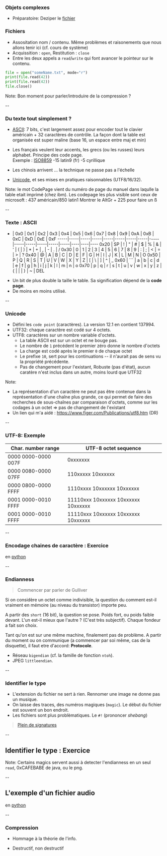 ### Objets complexes

- Préparatoire: Deziper le [fichier]()

### Fichiers

- Assositation nom / contenu. Même problèmes et raisonements que nous allons tenir ici (cf. cours de système)
- Acquissition : `open`, Restitution : `close`
- Entre les deux appels a `read`/`write` qui font avancer le pointeur sur le contenu.

```python
file = open("someName.txt", mode="r")
print(file.read(42))
print(file.read(42))
file.close()
```

Note:
Bon moment pour parler/introduire de la compression ?

--

### Du texte tout simplement ?

- [ASCII]: 7 bits, c'est largement assez pour encoder tout le
  clavier américain + 32 caractères de contrôle.
  La façon dont la table est organisée est super maline
  (base 16, un espace entre maj et min)

- Les français veulent leur accents, les grecs (ou les russes) leurs
  alphabet. Principe des code page. \
  Exemple : [ISO8859] -15 latin9 (fr) -5 cyrillique

- Les chinois arrivent ... la technique ne passe pas a l'échelle

- [Unicode], et ses mises en pratiques raisonnables (UTF8/16/32).


[ASCII]: https://fr.wikipedia.org/wiki/American_Standard_Code_for_Information_Interchange
[ISO8859]: https://fr.wikipedia.org/wiki/ISO/CEI_8859
[Unicode]: https://fr.wikipedia.org/wiki/Unicode

Note:
le mot CodePage vient du numéro de page du manuel dans laqulle la table etait
imprimé (chez ibm). Les codepage les plus visible sont ceux de microsoft : 437
américain/850 latin1
Montrer le AltGr + 225 pour faire un ß

--

### Texte : ASCII

  -  | 0x0 | 0x1 | 0x2 | 0x3 | 0x4 | 0x5 | 0x6 | 0x7 | 0x8 | 0x9 | 0xA | 0xB | 0xC | 0xD | 0xE | 0xF
-----|-----|-----|-----|-----|-----|-----|-----|-----|-----|-----|-----|-----|-----|----|----|----
0x20 | SP  | !   |  "  |  #  |  $  |  %  |  &  |  '  |  (  |  )  |  *  |  +  |  ,  | -  | .  | /
0x30 | 0   |  1  |  2  |  3  |  4  |  5  |  6  |  7  |  8  |  9  |  :  |  ;  |  <  | =  | >  | ?
0x40 | @   | A   |  B  |  C  |  D  |  E  |  F  |  G  |  H  |  I  |  J  |  K  |  L  | M  | N  | O
0x50 | P   | Q   |  R  |  S  |  T  |  U  |  V  |  W  |  X  |  Y  |  Z  |  [  |  \  | ]  | ^  | _
0x60 | `\``  | a |  b  |  c  |  d  |  e  |  f  |  g  |  h  |  i  |  j  |  k  |  l  | m  | n  | o
0x70 | p   |  q  |  r  |  s  |  t  |  u  |  v  |  w  |  x  |  y  |  z  |  {  |  |  | }  | ~  | DEL
<!-- .element: class="stretch" style="max-width: 100%; font-size: 20px;" -->

- Un bit de plus double la taille le table. Sa signification dépend de la **code page**.
- De moins en moins utilisé.

--

### Unicode

- Défini les `code point` (caractères). La version 12.1 en contient 137994.
- UTF32: chaque caractère  est codé sur 4 octets.
- UTF8: caractères sur un nombre variable d'octets.
  - La table ASCII est sur un octet et ne bouge pas.
  - Le nombre de `1` précédent le premier zéro donne le nombre d'octets
  - La charge est codé après le premier `0` de chaque octet
  - Le prefixe `10`, sert pour les continuations -- il n'aurait pas de sens vu la propriété précédente.
  - Pas de changement pour l'existant, Robuste (pas d'état), aucun caratère n'est inclus dans un autre, moins lourd que UTF32


Note:
- La représentation d'un caractère ne peut pas être contenue dans la
  représentation d'une chaîne plus grande, ce qui permet de faire des
  recherches de sous-chaînes par comparaison d'octets, comme sur les codages à
  un octet => pas de changement de l'existant
- Un lien qui m'a aidé : https://www.figer.com/Publications/utf8.htm (DR)

--

### UTF-8: Exemple

Char. number range  |        UTF-8 octet sequence
--------------------|---------------------------------------------
0000 0000-0000 007F | 0xxxxxxx
0000 0080-0000 07FF | 110xxxxx 10xxxxxx
0000 0800-0000 FFFF | 1110xxxx 10xxxxxx 10xxxxxx
0001 0000-0010 FFFF | 11110xxx 10xxxxxx 10xxxxxx 10xxxxxx
0001 0000-0010 FFFF | 11110xxx 10xxxxxx 10xxxxxx 10xxxxxx


--

### Encodage chaines de caractère : Exercice

en [python](data/poem)

--

### Endianness

> Commencer par parler de Gulliver

Si on considère un octet comme indivisible, la question du comment est-il
vraiment en mémoire (au niveau du transistor) importe peu.

A partir des `short` (16 bit), la question se pose. Poids fort, ou poids faible
devant. L'un est-il mieux que l'autre ? (C'est très subjectif). Chaque fondeur
a fait son choix.

Tant qu'on est sur une même machine, finalement pas de problème. A partir du
moment ou on communique (a commencer par soi même, cas de la disquette), il
faut etre d'accord: **Protocole**.

- Réseau `bigendian` (cf. la famille de fonction `ntoh`).
- JPEG `littleendian`.

--

###  Identifier le type

- L'extension du fichier ne sert à rien. Rennomer une image ne donne pas un musique.
- On laisse des traces, des numéros magiques (`magic`). Le début du fichier est souvent un bon endroit.
- Les fichiers sont plus problèmatiques. Le `#!` (prononcer *shebang*)

> [Plein de signatures](https://en.wikipedia.org/wiki/List_of_file_signatures)

--

## Identifier le type : Exercice

Note:
Certains magics servent aussi à detecter l'endianness en un seul `read`,
0xCAFEBABE de java, ou le png.

--

## L'exemple d'un fichier audio

en [python](data/signal.py)


--

### Compression

- Hommage à la théorie de l'info.

- Destructif, non destructif
